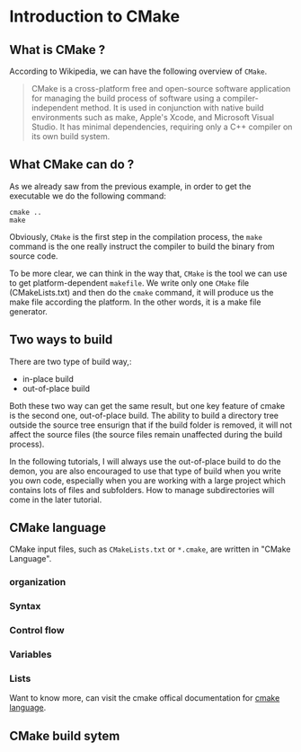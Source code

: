 # Introduction to CMake

## What is CMake ?

According to Wikipedia, we can have the following overview of `CMake`.

> CMake is a cross-platform free and open-source software application
>  for managing the build process of software using a compiler-independent 
> method. It is used in conjunction with native build environments such as
>  make, Apple's Xcode, and Microsoft Visual Studio. It has minimal 
> dependencies, requiring only a C++ compiler on its own build system. 

## What CMake can do ?

As we already saw from the previous example, in order to get the executable
we do the following command:

```
cmake .. 
make
```

Obviously, `CMake` is the first step in the compilation process, the 
`make` command is the one really instruct the compiler to build the
binary from source code.

To be more clear, we can think in the way that, `CMake` is the tool
we can use to get platform-dependent `makefile`. We write only one
`CMake` file (CMakeLists.txt) and then do the `cmake` command, it 
will produce us the make file according the platform. In the other 
words, it is a make file generator.

## Two ways to build

There are two type of build way,:

- in-place build
- out-of-place build

Both these two way can get the same result, but one key feature of 
cmake is the second one, out-of-place build. The ability to build a
directory tree outside the source tree ensurign that if the build 
folder is removed, it will not affect the source files (the source
files remain unaffected during the build process).

In the following tutorials, I will always use the out-of-place build
to do the demon, you are also encouraged to use that type of build when
you write you own code, especially when you are working with a large
project which contains lots of files and subfolders. How to manage 
subdirectories will come in the later tutorial.

## CMake language

CMake input files, such as `CMakeLists.txt` or `*.cmake`, are written 
in "CMake Language". 

### organization

### Syntax

### Control flow

### Variables

### Lists

Want to know more, can visit the cmake offical documentation for [cmake language](https://cmake.org/cmake/help/v3.12/manual/cmake-language.7.html).

## CMake build sytem
